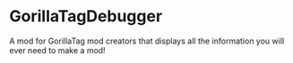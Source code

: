 # GorillaTagDebugger
A mod for GorillaTag mod creators that displays all the information you will ever need to make a mod!
